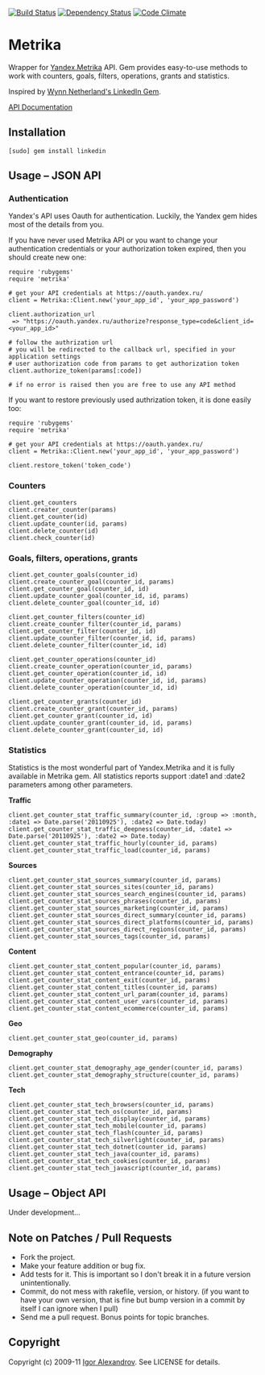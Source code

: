 [![Build Status](https://secure.travis-ci.org/igor-alexandrov/metrika.png)](http://travis-ci.org/igor-alexandrov/metrika)
[![Dependency Status](https://gemnasium.com/igor-alexandrov/metrika.png)](http://gemnasium.com/igor-alexandrov/metrika)
[![Code Climate](https://codeclimate.com/badge.png)](https://codeclimate.com/github/igor-alexandrov/metrika)

# Metrika

Wrapper for [Yandex.Metrika](http://metrika.yandex.ru/) API. Gem provides easy-to-use methods to work with counters, goals, filters, operations, grants and statistics.

Inspired by [Wynn Netherland's LinkedIn Gem](https://github.com/pengwynn/linkedin).

[API Documentation](http://api.yandex.ru/metrika/doc/ref/concepts/About.xml)

## Installation

    [sudo] gem install linkedin

## Usage – JSON API

### Authentication

Yandex's API uses Oauth for authentication. Luckily, the Yandex gem hides most of the details from you.

If you have never used Metrika API or you want to change your authentication credentials or your authorization token expired, then you should create new one:
    
    require 'rubygems'
    require 'metrika'

    # get your API credentials at https://oauth.yandex.ru/
    client = Metrika::Client.new('your_app_id', 'your_app_password')

    client.authorization_url
     => "https://oauth.yandex.ru/authorize?response_type=code&client_id=<your_app_id>"

    # follow the authrization url
    # you will be redirected to the callback url, specified in your application settings
    # user authorization code from params to get authorization token
    client.authorize_token(params[:code])

    # if no error is raised then you are free to use any API method

If you want to restore previously used authrization token, it is done easily too:

    require 'rubygems'
    require 'metrika'

    # get your API credentials at https://oauth.yandex.ru/
    client = Metrika::Client.new('your_app_id', 'your_app_password')

    client.restore_token('token_code')

### Counters
        
    client.get_counters
    client.creater_counter(params)
    client.get_counter(id)
    client.update_counter(id, params)
    client.delete_counter(id)
    client.check_counter(id)

### Goals, filters, operations, grants

    client.get_counter_goals(counter_id)
    client.create_counter_goal(counter_id, params)
    client.get_counter_goal(counter_id, id)
    client.update_counter_goal(counter_id, id, params)
    client.delete_counter_goal(counter_id, id)

    client.get_counter_filters(counter_id)
    client.create_counter_filter(counter_id, params)    
    client.get_counter_filter(counter_id, id)
    client.update_counter_filter(counter_id, id, params)
    client.delete_counter_filter(counter_id, id)

    client.get_counter_operations(counter_id)
    client.create_counter_operation(counter_id, params)    
    client.get_counter_operation(counter_id, id)
    client.update_counter_operation(counter_id, id, params)
    client.delete_counter_operation(counter_id, id)

    client.get_counter_grants(counter_id)
    client.create_counter_grant(counter_id, params)    
    client.get_counter_grant(counter_id, id)
    client.update_counter_grant(counter_id, id, params)
    client.delete_counter_grant(counter_id, id)

### Statistics

Statistics is the most wonderful part of Yandex.Metrika and it is fully available in Metrika gem.
All statistics reports support :date1 and :date2 parameters among other parameters.

**Traffic**

    client.get_counter_stat_traffic_summary(counter_id, :group => :month, :date1 => Date.parse('20110925'), :date2 => Date.today)
    client.get_counter_stat_traffic_deepness(counter_id, :date1 => Date.parse('20110925'), :date2 => Date.today)
    client.get_counter_stat_traffic_hourly(counter_id, params)
    client.get_counter_stat_traffic_load(counter_id, params)

**Sources**

    client.get_counter_stat_sources_summary(counter_id, params)
    client.get_counter_stat_sources_sites(counter_id, params)
    client.get_counter_stat_sources_search_engines(counter_id, params)
    client.get_counter_stat_sources_phrases(counter_id, params)
    client.get_counter_stat_sources_marketing(counter_id, params)
    client.get_counter_stat_sources_direct_summary(counter_id, params)
    client.get_counter_stat_sources_direct_platforms(counter_id, params)
    client.get_counter_stat_sources_direct_regions(counter_id, params)
    client.get_counter_stat_sources_tags(counter_id, params)

**Content**
        
    client.get_counter_stat_content_popular(counter_id, params)
    client.get_counter_stat_content_entrance(counter_id, params)
    client.get_counter_stat_content_exit(counter_id, params)
    client.get_counter_stat_content_titles(counter_id, params)
    client.get_counter_stat_content_url_param(counter_id, params)
    client.get_counter_stat_content_user_vars(counter_id, params)
    client.get_counter_stat_content_ecommerce(counter_id, params)

**Geo**

    client.get_counter_stat_geo(counter_id, params)

**Demography**

    client.get_counter_stat_demography_age_gender(counter_id, params)
    client.get_counter_stat_demography_structure(counter_id, params)

**Tech**    
    
    client.get_counter_stat_tech_browsers(counter_id, params)
    client.get_counter_stat_tech_os(counter_id, params)
    client.get_counter_stat_tech_display(counter_id, params)
    client.get_counter_stat_tech_mobile(counter_id, params)
    client.get_counter_stat_tech_flash(counter_id, params)
    client.get_counter_stat_tech_silverlight(counter_id, params)
    client.get_counter_stat_tech_dotnet(counter_id, params)
    client.get_counter_stat_tech_java(counter_id, params)
    client.get_counter_stat_tech_cookies(counter_id, params)
    client.get_counter_stat_tech_javascript(counter_id, params)    

## Usage – Object API    

Under development…

## Note on Patches / Pull Requests

* Fork the project.
* Make your feature addition or bug fix.
* Add tests for it. This is important so I don't break it in a
  future version unintentionally.
* Commit, do not mess with rakefile, version, or history.
  (if you want to have your own version, that is fine but
   bump version in a commit by itself I can ignore when I pull)
* Send me a pull request. Bonus points for topic branches.

## Copyright

Copyright (c) 2009-11 [Igor Alexandrov](http://igor-alexandrov.github.com/). See LICENSE for details.